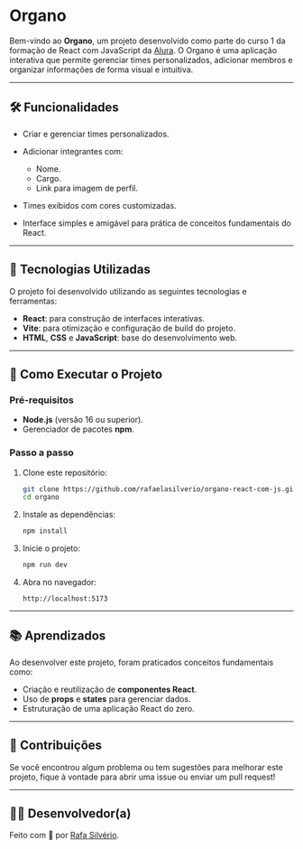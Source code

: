 

# Organo

Bem-vindo ao **Organo**, um projeto desenvolvido como parte do curso 1 da formação de React com JavaScript da [Alura](https://www.alura.com.br). O Organo é uma aplicação interativa que permite gerenciar times personalizados, adicionar membros e organizar informações de forma visual e intuitiva.

---

## 🛠️ Funcionalidades

- Criar e gerenciar times personalizados.
- Adicionar integrantes com:
  - Nome.
  - Cargo.
  - Link para imagem de perfil.
  
- Times exibidos com cores customizadas.
- Interface simples e amigável para prática de conceitos fundamentais do React.

---

## 🧪 Tecnologias Utilizadas

O projeto foi desenvolvido utilizando as seguintes tecnologias e ferramentas:

- **React**: para construção de interfaces interativas.
- **Vite**: para otimização e configuração de build do projeto.
- **HTML**, **CSS** e **JavaScript**: base do desenvolvimento web.

---

## 🚀 Como Executar o Projeto

### Pré-requisitos

- **Node.js** (versão 16 ou superior).
- Gerenciador de pacotes **npm**.

### Passo a passo

1. Clone este repositório:
   ```bash
   git clone https://github.com/rafaelasilverio/organo-react-com-js.git
   cd organo
   ```

2. Instale as dependências:
   ```bash
   npm install
   ```

3. Inicie o projeto:
   ```bash
   npm run dev
   ```

4. Abra no navegador:
   ```
   http://localhost:5173
   ```


---

## 📚 Aprendizados

Ao desenvolver este projeto, foram praticados conceitos fundamentais como:

- Criação e reutilização de **componentes React**.
- Uso de **props** e **states** para gerenciar dados.
- Estruturação de uma aplicação React do zero.

---

## 🤝 Contribuições

Se você encontrou algum problema ou tem sugestões para melhorar este projeto, fique à vontade para abrir uma issue ou enviar um pull request!

---


## 👩‍💻 Desenvolvedor(a)

Feito com 💙 por [Rafa Silvério](https://github.com/rafaelasilverio).
```
